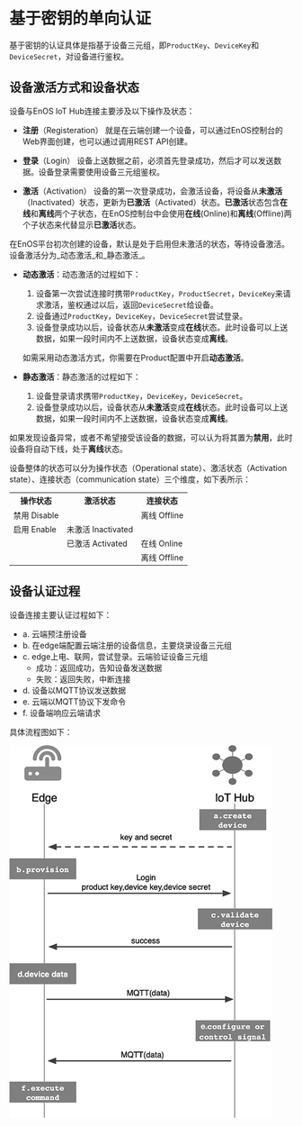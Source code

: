 # 基于密钥的单向认证

基于密钥的认证具体是指基于设备三元组，即`ProductKey`、`DeviceKey`和`DeviceSecret`，对设备进行鉴权。

## 设备激活方式和设备状态

设备与EnOS IoT Hub连接主要涉及以下操作及状态：

- **注册**（Registeration）
  就是在云端创建一个设备，可以通过EnOS控制台的Web界面创建，也可以通过调用REST API创建。

- **登录**（Login）
  设备上送数据之前，必须首先登录成功，然后才可以发送数据。设备登录需要使用设备三元组鉴权。

- **激活**（Activation）
  设备的第一次登录成功，会激活设备，将设备从**未激活**（Inactivated）状态，更新为**已激活**（Activated）状态。**已激活**状态包含**在线**和**离线**两个子状态，在EnOS控制台中会使用**在线**(Online)和**离线**(Offline)两个子状态来代替显示**已激活**状态。

在EnOS平台初次创建的设备，默认是处于启用但未激活的状态，等待设备激活。设备激活分为_动态激活_和_静态激活_。
- **动态激活**：动态激活的过程如下：
  1. 设备第一次尝试连接时携带`ProductKey`，`ProductSecret`，`DeviceKey`来请求激活，鉴权通过以后，返回`DeviceSecret`给设备。
  2. 设备通过`ProductKey`，`DeviceKey`，`DeviceSecret`尝试登录。
  3. 设备登录成功以后，设备状态从**未激活**变成**在线**状态。此时设备可以上送数据，如果一段时间内不上送数据，设备状态变成**离线**。

  如需采用动态激活方式，你需要在Product配置中开启**动态激活**。

- **静态激活**：静态激活的过程如下：
  1. 设备登录请求携带`ProductKey`，`DeviceKey`，`DeviceSecret`。
  2. 设备登录成功以后，设备状态从**未激活**变成**在线**状态。此时设备可以上送数据，如果一段时间内不上送数据，设备状态变成**离线**。

如果发现设备异常，或者不希望接受该设备的数据，可以认为将其置为**禁用**，此时设备将自动下线，处于**离线**状态。

设备整体的状态可以分为操作状态（Operational state）、激活状态（Activation state）、连接状态（communication state）三个维度，如下表所示：

<table>
   <tr>
     <th>操作状态</th>
     <th>激活状态</th>
     <th>连接状态</th>
   </tr>
   <tr>
     <td>禁用 Disable</td>
     <td></td>
     <td>离线 Offline</td>
   </tr>
   <tr>
     <td>启用 Enable</td>
     <td>未激活 Inactivated</td>
     <td></td>
   </tr>
   <tr>
     <td></td>
     <td>已激活 Activated</td>
     <td>在线 Online</td>
   </tr>
   <tr>
     <td></td>
     <td></td>
     <td>离线 Offline</td>
   </tr>
</table>

## 设备认证过程

设备连接主要认证过程如下：
- a. 云端预注册设备
- b. 在edge端配置云端注册的设备信息，主要烧录设备三元组
- c. edge上电、联网，尝试登录。云端验证设备三元组
  - 成功：返回成功，告知设备发送数据
  - 失败：返回失败，中断连接
- d. 设备以MQTT协议发送数据
- e. 云端以MQTT协议下发命令
- f. 设备端响应云端请求

具体流程图如下：

![](media/secret_communication.png)

